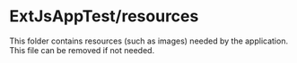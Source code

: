 # ExtJsAppTest/resources

This folder contains resources (such as images) needed by the application. This file can
be removed if not needed.
